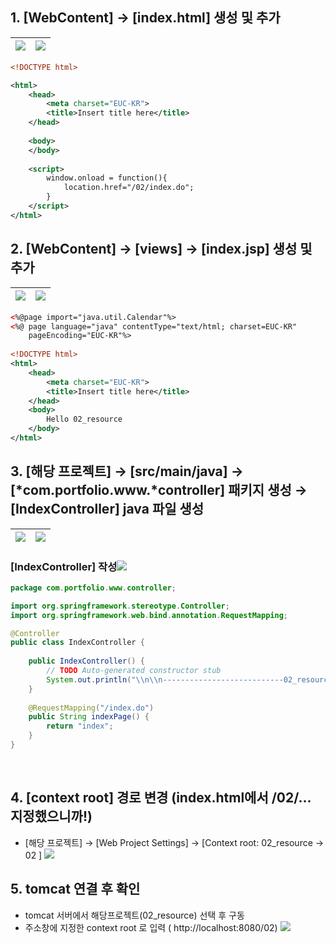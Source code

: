 ## 1. [WebContent] → [index.html] 생성 및 추가


![](https://velog.velcdn.com/images/initsave/post/ae08eb1e-c0a2-4b1d-82b0-24aa8d062060/image.png) | ![](https://velog.velcdn.com/images/initsave/post/969742b0-7d31-4da2-b1b2-9d1439420bf2/image.png)
---|---|


```xml
<!DOCTYPE html>

<html>
	<head>
		<meta charset="EUC-KR">
		<title>Insert title here</title>
	</head>
	
	<body>
	</body>
	
	<script>
		window.onload = function(){
			location.href="/02/index.do";
		}
	</script>
</html>
```

## 2. [WebContent] → [views] → [index.jsp] 생성 및 추가
![](https://velog.velcdn.com/images/initsave/post/8d79f266-b66c-4284-ba26-e47ee47fc27f/image.jpg) | ![](https://velog.velcdn.com/images/initsave/post/ecc1a625-60e0-4b97-a16b-ad1dffe04866/image.png)
---|---|

```xml
<%@page import="java.util.Calendar"%>
<%@ page language="java" contentType="text/html; charset=EUC-KR"
    pageEncoding="EUC-KR"%>
    
<!DOCTYPE html>
<html>
	<head>
		<meta charset="EUC-KR">
		<title>Insert title here</title>
	</head>
	<body>
		Hello 02_resource 
	</body>
</html>
```

## 3. [해당 프로젝트] → [src/main/java] → [*com.portfolio.www.*controller] 패키지 생성 → [IndexController] java 파일 생성

![](https://velog.velcdn.com/images/initsave/post/8efc568c-7b9c-4e3a-b137-b74e5147759d/image.png) | ![](https://velog.velcdn.com/images/initsave/post/faa7e023-24ed-4ac0-93eb-5c5918064c8e/image.png)
---|---|


### [IndexController] 작성![](https://velog.velcdn.com/images/initsave/post/254148db-dfe3-415d-8cf2-d1bcfceb7e8a/image.png)
```java
package com.portfolio.www.controller;

import org.springframework.stereotype.Controller;
import org.springframework.web.bind.annotation.RequestMapping;

@Controller
public class IndexController {
	
	public IndexController() {		
		// TODO Auto-generated constructor stub
		System.out.println("\\n\\n---------------------------02_resource 생성---------------------------\\n\\n");
	}
	
	@RequestMapping("/index.do")
	public String indexPage() {
		return "index";
	}
}
```
<br>

## 4. [context root] 경로 변경 (index.html에서 /02/… 지정했으니까!)
- [해당 프로젝트] → [Web Project Settings] → [Context root: 02_resource → 02 ]
![](https://velog.velcdn.com/images/initsave/post/1388d467-4ade-43d4-b8ac-6958dd1d030c/image.png)


## 5. tomcat 연결 후 확인
- tomcat 서버에서 해당프로젝트(02_resource) 선택 후 구동
- 주소창에 지정한 context root 로 입력 ( http://localhost:8080/02)
![](https://velog.velcdn.com/images/initsave/post/cd17c677-7ec6-4248-b3f6-44b734e346da/image.png)

